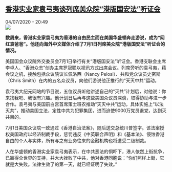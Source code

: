 <!--1593892654000-->
[香港实业家袁弓夷谈列席美众院“港版国安法”听证会](http://www.rfi.fr//cn/%E6%B8%AF%E6%BE%B3%E5%8F%B0/20200704-%E9%A6%99%E6%B8%AF%E5%AE%9E%E4%B8%9A%E5%AE%B6%E8%A2%81%E5%BC%93%E5%A4%B7%E8%B0%88%E5%88%97%E5%B8%AD%E7%BE%8E%E4%BC%97%E9%99%A2-%E6%B8%AF%E7%89%88%E5%9B%BD%E5%AE%89%E6%B3%95-%E5%90%AC%E8%AF%81%E4%BC%9A)
------

<div>04/07/2020 - 20:49</div><img src="https://s.rfi.fr/media/display/7c42735e-be29-11ea-b78f-005056bff430/w:310/p:16x9/%E8%A2%81.jpg"><p><strong>数周来，香港实业家袁弓夷为香港的自由民主而在美国华盛顿奔走游说，成为“网红袁爸爸”。他还向海外中文媒体介绍了7月1日列席美众院“港版国安法”听证会的情况。</strong></p><div class="t-content__body u-clearfix"><div class="m-interstitial"></div><p>美国国会众议院外交委员会7月1日举行有关“港版国安法”听证会。香港支联会主席李卓人、“香港众志”创办主席罗冠聪以视讯方式出席会议。列席旁听的袁弓夷，藉会议之机，接触包括众议院议长佩洛西（Nancy Pelosi）、共和党众议员史密斯（Chris Smith）在内的五名众议员，向他们游说他正推行的“天灭中共”运动。</p><p>袁弓夷大纪元网站的节目说，五位议员听他讲述自己的“灭共”计划后，对他说：你来找我吧、我很有兴趣。他计划日后再与这些美国众议员深谈，取得协助与进一步合作。袁弓夷与美国前白宫首席策士班农推动“天灭中共”运动，具体实施上“以法灭共”，推动美国立法，定性中共为犯罪集团，进而迫使9000万党员退党，达到灭共目的。</p><p>7月1日美国众议院一致通过《香港自治法案》，随后送交总统川普签字。该法案授权美国政府以经济制裁手段，惩罚违反《中英联合声明》和《基本法》、侵蚀香港自由的个人与实体，所有与之有业务往来的金融机构也将遭受二级制裁。</p><p>人在华盛顿的香港实业家袁弓夷表示，在中共恶法的恫吓下，港人依然上街抗争，已赢得全世界的支持，并大大挫败了中共，他对香港同胞说：“你们照样上街，它就是大失败。法律生效了的第一天，就已经证明了失效。”</p><p> </p><p> </p><div class="o-self-promo o-self-promo--nl o-self-promo--hidden" data-selfpromo-newsletter></div><div class="o-self-promo o-self-promo--app o-self-promo--hidden" data-selfpromo-app></div></div>
